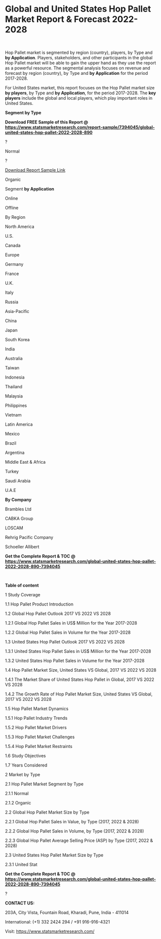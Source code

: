 <h1>Global and United States Hop Pallet Market Report & Forecast 2022-2028</h1><br/><p>Hop Pallet market is segmented by region (country), players, by Type and <strong>by Application</strong>. Players, stakeholders, and other participants in the global Hop Pallet market will be able to gain the upper hand as they use the report as a powerful resource. The segmental analysis focuses on revenue and forecast by region (country), by Type and <strong>by Application</strong> for the period 2017-2028.</p>
 
 
 
 <p>For United States market, this report focuses on the Hop Pallet market size <strong>by players</strong>, by Type and <strong>by Application</strong>, for the period 2017-2028. The <strong>key players</strong> include the global and local players, which play important roles in United States.</p>
 
 
 
 <p><strong>Segment by Type</strong></p>
 
 
 
 <div><b>Download FREE Sample of this Report @ <a href="https://www.statsmarketresearch.com/download-free-sample/7394045/global-united-states-hop-pallet-2022-2028-890">https://www.statsmarketresearch.com/report-sample/7394045/global-united-states-hop-pallet-2022-2028-890</a></b></div>
 
 
 
 <p>? </p>
 
 
 
 <p>Normal</p>
 
 
 
 <p>? </p>
 
 
 
 <p><a href="https://www.statsmarketresearch.com/download-free-sample/7394045/global-united-states-hop-pallet-2022-2028-890">Download Report Sample Link</a></p>
 
 
 
 <p>Organic</p>
 
 
 
 <p>Segment <strong>by Application</strong></p>
 
 
 
 <p>Online</p>
 
 
 
 <p>Offline</p>
 
 
 
 <p>By Region</p>
 
 
 
 <p>North America</p>
 
 
 
 <p>U.S.</p>
 
 
 
 <p>Canada</p>
 
 
 
 <p>Europe</p>
 
 
 
 <p>Germany</p>
 
 
 
 <p>France</p>
 
 
 
 <p>U.K.</p>
 
 
 
 <p>Italy</p>
 
 
 
 <p>Russia</p>
 
 
 
 <p>Asia-Pacific</p>
 
 
 
 <p>China</p>
 
 
 
 <p>Japan</p>
 
 
 
 <p>South Korea</p>
 
 
 
 <p>India</p>
 
 
 
 <p>Australia</p>
 
 
 
 <p>Taiwan</p>
 
 
 
 <p>Indonesia</p>
 
 
 
 <p>Thailand</p>
 
 
 
 <p>Malaysia</p>
 
 
 
 <p>Philippines</p>
 
 
 
 <p>Vietnam</p>
 
 
 
 <p>Latin America</p>
 
 
 
 <p>Mexico</p>
 
 
 
 <p>Brazil</p>
 
 
 
 <p>Argentina</p>
 
 
 
 <p>Middle East & Africa</p>
 
 
 
 <p>Turkey</p>
 
 
 
 <p>Saudi Arabia</p>
 
 
 
 <p>U.A.E</p>
 
 
 
 <p><strong>By Company</strong></p>
 
 
 
 <p>Brambles Ltd</p>
 
 
 
 <p>CABKA Group</p>
 
 
 
 <p>LOSCAM</p>
 
 
 
 <p>Rehrig Pacific Company</p>
 
 
 
 <p>Schoeller Allibert</p>
 
 
 
 <div><b>Get the Complete Report & TOC @ <a href="https://www.statsmarketresearch.com/global-united-states-hop-pallet-2022-2028-890-7394045">https://www.statsmarketresearch.com/global-united-states-hop-pallet-2022-2028-890-7394045</a></b></div>
 
 
 
 <p><br />
 
 <b>Table of content</b></p>
 
 
 
 <p>1 Study Coverage<br />
 
 1.1 Hop Pallet Product Introduction<br />
 
 1.2 Global Hop Pallet Outlook 2017 VS 2022 VS 2028<br />
 
 1.2.1 Global Hop Pallet Sales in US$ Million for the Year 2017-2028<br />
 
 1.2.2 Global Hop Pallet Sales in Volume for the Year 2017-2028<br />
 
 1.3 United States Hop Pallet Outlook 2017 VS 2022 VS 2028<br />
 
 1.3.1 United States Hop Pallet Sales in US$ Million for the Year 2017-2028<br />
 
 1.3.2 United States Hop Pallet Sales in Volume for the Year 2017-2028<br />
 
 1.4 Hop Pallet Market Size, United States VS Global, 2017 VS 2022 VS 2028<br />
 
 1.4.1 The Market Share of United States Hop Pallet in Global, 2017 VS 2022 VS 2028<br />
 
 1.4.2 The Growth Rate of Hop Pallet Market Size, United States VS Global, 2017 VS 2022 VS 2028<br />
 
 1.5 Hop Pallet Market Dynamics<br />
 
 1.5.1 Hop Pallet Industry Trends<br />
 
 1.5.2 Hop Pallet Market Drivers<br />
 
 1.5.3 Hop Pallet Market Challenges<br />
 
 1.5.4 Hop Pallet Market Restraints<br />
 
 1.6 Study Objectives<br />
 
 1.7 Years Considered<br />
 
 2 Market by Type<br />
 
 2.1 Hop Pallet Market Segment by Type<br />
 
 2.1.1 Normal<br />
 
 2.1.2 Organic<br />
 
 2.2 Global Hop Pallet Market Size by Type<br />
 
 2.2.1 Global Hop Pallet Sales in Value, by Type (2017, 2022 & 2028)<br />
 
 2.2.2 Global Hop Pallet Sales in Volume, by Type (2017, 2022 & 2028)<br />
 
 2.2.3 Global Hop Pallet Average Selling Price (ASP) by Type (2017, 2022 & 2028)<br />
 
 2.3 United States Hop Pallet Market Size by Type<br />
 
 2.3.1 United Stat</p>
 
 
 
 <div><b>Get the Complete Report & TOC @ <a href="https://www.statsmarketresearch.com/global-united-states-hop-pallet-2022-2028-890-7394045">https://www.statsmarketresearch.com/global-united-states-hop-pallet-2022-2028-890-7394045</a></b></div>
 
 
 
 <p>? </p>
 
 
 
 <p><b>CONTACT US:</b><br />
 
 203A, City Vista, Fountain Road, Kharadi, Pune, India - 411014<br />
 
 International: (+1) 332 2424 294 / +91 916-916-4321<br />
 
 Visit: <a href="https://www.statsmarketresearch.com/">https://www.statsmarketresearch.com/</a></p>